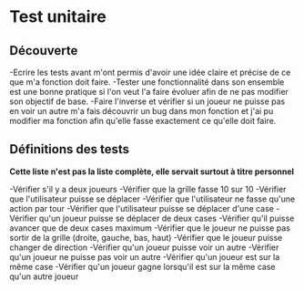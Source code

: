 # Test unitaire

## Découverte

-Ecrire les tests avant m'ont permis d'avoir une idée claire et précise de ce que m'a fonction doit faire.
-Tester une fonctionnalité dans son ensemble est une bonne pratique si l'on veut l'a faire évoluer afin de ne pas modifier son objectif de base.
-Faire l'inverse et vérifier si un joueur ne puisse pas en voir un autre m'a fais découvrir un bug dans mon fonction et j'ai pu modifier ma fonction afin qu'elle fasse exactement ce qu'elle doit faire.


## Définitions des tests

**Cette liste n'est pas la liste complète, elle servait surtout à titre personnel**

-Vérifier s'il y a deux joueurs
-Vérifier que la grille fasse 10 sur 10
-Vérifier que l'utilisateur puisse se déplacer
-Vérifier que l'utilisateur ne fasse qu'une action par tour
-Vérifier que l'utilisateur puisse se déplacer d'une case 
-Vérifier qu'un joueur puisse se déplacer de deux cases 
-Vérifier qu'il puisse avancer que de deux cases maximum
-Vérifier que le joueur ne puisse pas sortir de la grille (droite, gauche, bas, haut)
-Vérifier que le joueur puisse changer de direction
-Vérifier qu'un joueur puisse voir un autre
-Vérifier qu'un joueur ne puisse pas voir un autre
-Vérifier qu'un joueur est sur la même case 
-Vérifier qu'un joueur gagne lorsqu'il est sur la même case qu'un autre joueur 

